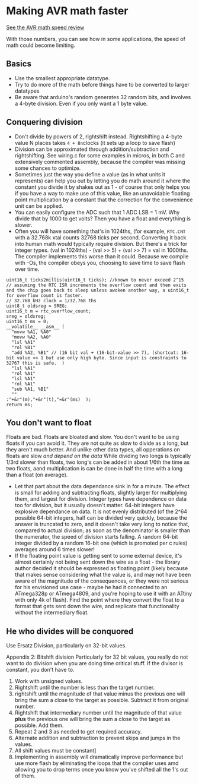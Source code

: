 # Making AVR math faster

[See the AVR math speed review](AVR_Math_Speed.md)

With those numbers, you can see how in some applications, the speed of math could become limiting.

## Basics

* Use the smallest appropriate datatype.
* Try to do more of the math before things have to be converted to larger datatypes
* Be aware that arduino's random generates 32 random bits, and involves a 4-byte division. Even if you only want a 1 byte value.

## Conquering division
* Don't divide by powers of 2, rightshift instead. Rightshifting a 4-byte value N places takes `4 + 8n`clocks (it sets up a loop to save flash)
* Division can be approximated through addition/subtraction and rightshifting. See wiring.c for some examples in micros, in both C and extensively commented assembly, because the compiler was missing some chances to optimize.
* Sometimes just the way you define a value (as in what units it represents) can help you out by letting you do math around it where the constant you divide it by shakes out as 1 - of course that only helps you if you have a way to make use of this value, like an unavoidable floating point multiplication by a constant that the correction for the convenience unit can be applied.
* You can easily configure the ADC such that 1 ADC LSB = 1 mV. Why divide that by 1000 to get volts? Then you have a float and everything is slower.
* Often you will have something that's in 1024ths, (for example, `RTC.CNT` with a 32.768k xtal counts 32768 ticks per second. Converting it back into human math would typically require division. But there's a trick for integer types.  (val in 1024ths) - (val >> 5) + (val >> 7) = val in 1000ths. The compiler implements this worse than it could. Because we compile with -Os, the compiler obeys you, choosing to save time to save flash over time.
```
uint16_t ticks2millis(uint16_t ticks); //known to never exceed 2^15
// assuming the RTC ISR increments the overflow count and then exits and the chip goes back to sleep unless awoken another way, a uint16_t for overflow count is faster.
// 32.768 kHz clock = 1/32.768 ths
uint8_t oldsreg = SREG;
uint16_t m = rtc_overflow_count;
sreg = oldsreg;
uint16_t ms = 0;
__volatile__ __asm__ (
  "movw %A1, %A0"
  "movw %A2, %A0"
  "lsl %A1"
  "rol %B1"
  "add %A2, %B1" // (16 bit val + (16-bit-value >> 7), (shortcut: 16-bit value << 1 but use only high byte. Since input is constraints to 32767 this is safe.  )
  "lsl %A1"
  "rol %A1"
  "lsl %A1"
  "rol %A1"
  "sub %A1, %B1"
  ""
:"+&r"(m),"+&r"(t),"=&r"(ms)  );
return ms;

```
## You don't want to float
Floats are bad. Floats are bloated and slow. You don't want to be using floats if you can avoid it. They are not quite as slow to divide as a long, but they aren't much better. And unlike other data types, all opperations on floats are slow *and depend on the data* While dividing two longs is typically 1/3rd slower than floats, two long's can be added in about 1/6th the time as two floats, aand multiplication is can be done in half the time with a long than a float (on average).
* Let that part about the data dependance sink in for a minute. The effect is small for adding and subtracting floats, slightly larger for multiplying them, and largest for division. Integer types have dependence on data too for division, but it usually doesn't matter. 64-bit integers have explosive dependance on data. It is not evenly distributed (of the 2^64 possible 64-bit integers, half can be divided very quickly, because the answer is truncated to zero, and it doesn't take very long to notice that, compared to actual division; as soon as the denominator is smaller than the numerator, the speed of division starts falling. A random 64-bit integer divided by a random 16-bit one (which is promoted per c rules) averages around 6 times slower!
* If the floating point value is getting sent to some external device, it's almost certainly not being sent down the wire as a float - the library author decided it should be expressed as floating point (likely because that makes sense considering what the value is, and may not have been aware of the magnitude of the consequences, or they were not serious for his envisioned use case - maybe he had it connected to an ATmega328p or ATmega4809, and you're hoping to use it with an ATtiny with only 4k of flash). Find the point where they convert the float to a format that gets sent down the wire, and replicate that functionality without the intermediary float.

## He who divides will be conquored
Use Ersatz Division, particularly on 32-bit values. 

Appendix 2: Bitshift division
Particularly for 32 bit values, you really do not want to do division when you are doing time critical stuff. If the divisor is constant, you don't have to.
1. Work with unsigned values. 
1. Rightshift until the number is less than the target number. 
2. rightshift until the magnitude of that value minus the previous one will bring the sum a close to the target as possible. Subtract it from original number.
3. Rightshift that intermediary number until the magnitude of that value **plus** the previous one will bring the sum a close to the target as possible. Add them.
4. Repeat 2 and 3 as needed to get required accuracy. 
5. Alternate addition and subtraction to prevent skips and jumps in the values. 
6. All shift values must be constant]
7. Implementing in assembly will dramatically improve performance but use more flash by eliminating the loops that the compiler uses amd allowing you to drop terms once you know you've shifted all the 1's out of them. 
